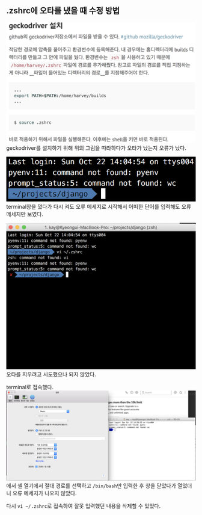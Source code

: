 ## .zshrc에 오타를 냈을 때 수정 방법


![geckotypo](./img/geckotypo.png)
geckodriver를 설치하기 위해 위의 그림을 따라하다가 오타가 났는지 오류가 났다.

![command_window](./img/command_window.png)
terminal창을 껐다가 다시 켜도 오류 메세지로 시작해서
어떠한 단어를 입력해도 오류 메세지만 보였다.

![vizshrc](./img/vizshrc.png)
오타를 지우려고 시도했으나 되지 않았다.

terminal로 접속했다.
![absolutepath](./img/absolutepath.png)
에서 셸 열기에서 절대 경로를 선택하고 `/bin/bash`만 입력한 후 창을 닫았다가 열었더니 오류 메세지가 나오지 않았다.

다시 `vi ~/.zshrc`로 접속하여 잘못 입력했던 내용을 삭제할 수 있었다.